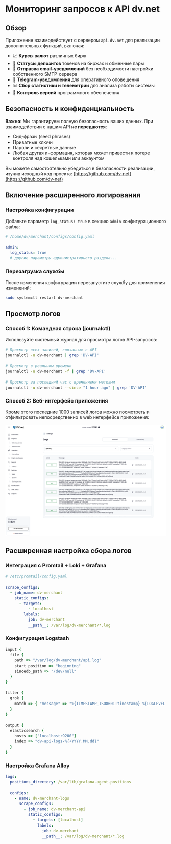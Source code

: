 # Мониторинг запросов к API dv.net

## Обзор

Приложение взаимодействует с сервером `api.dv.net` для реализации дополнительных функций, включая:

- 📈 **Курсы валют**  различных бирж
- 🫰 **Статусы депозитов** токенов на биржах и обменные пары
- 📧 **Отправка email-уведомлений** без необходимости настройки собственного SMTP-сервера
- 📱 **Telegram-уведомления** для оперативного оповещения
- 📊 **Сбор статистики и телеметрии** для анализа работы системы
- 🔄 **Контроль версий** программного обеспечения

## Безопасность и конфиденциальность

**Важно**: Мы гарантируем полную безопасность ваших данных. При взаимодействии с нашим API **не передаются**:

- Сид-фразы (seed phrases)
- Приватные ключи
- Пароли и секретные данные
- Любая другая информация, которая может привести к потере контроля над кошельками или аккаунтом

Вы можете самостоятельно убедиться в безопасности реализации, изучив исходный код проекта: [https://github.com/dv-net](https://github.com/dv-net)

## Включение расширенного логирования

### Настройка конфигурации

Добавьте параметр `log_status: true` в секцию `admin` конфигурационного файла:

```yaml
# /home/dv/merchant/configs/config.yaml

admin:
  log_status: true
  # другие параметры административного раздела...
```

### Перезагрузка службы

После изменения конфигурации перезапустите службу для применения изменений:

```bash
sudo systemctl restart dv-merchant
```

## Просмотр логов

### Способ 1: Командная строка (journalctl)

Используйте системный журнал для просмотра логов API-запросов:

```bash
# Просмотр всех записей, связанных с API
journalctl -u dv-merchant | grep 'DV-API'

# Просмотр в реальном времени
journalctl -u dv-merchant -f | grep 'DV-API'

# Просмотр за последний час с временными метками
journalctl -u dv-merchant --since "1 hour ago" | grep 'DV-API'
```

### Способ 2: Веб-интерфейс приложения

Кроме этого последние 1000 записей логов можно посмотреть и отфильтровать непосредственно в web интерфейсе приложения:

![api-requests-logging.png](../../assets/images/security/api-requests-logging.png)

## Расширенная настройка сбора логов

### Интеграция с Promtail + Loki + Grafana

```yaml
# /etc/promtail/config.yaml

scrape_configs:
  - job_name: dv-merchant
    static_configs:
      - targets:
          - localhost
        labels:
          job: dv-merchant
          __path__: /var/log/dv-merchant/*.log
```

### Конфигурация Logstash

```ruby
input {
  file {
    path => "/var/log/dv-merchant/api.log"
    start_position => "beginning"
    sincedb_path => "/dev/null"
  }
}

filter {
  grok {
    match => { "message" => "%{TIMESTAMP_ISO8601:timestamp} %{LOGLEVEL:loglevel}.*DV-API.*" }
  }
}

output {
  elasticsearch {
    hosts => ["localhost:9200"]
    index => "dv-api-logs-%{+YYYY.MM.dd}"
  }
}
```

### Настройка Grafana Alloy

```yaml
logs:
  positions_directory: /var/lib/grafana-agent-positions

  configs:
    - name: dv-merchant-logs
      scrape_configs:
        - job_name: dv-merchant-api
          static_configs:
            - targets: [localhost]
              labels:
                job: dv-merchant
                __path__: /var/log/dv-merchant/*.log
```
